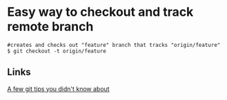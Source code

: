 Easy way to checkout and track remote branch
============================================

    #creates and checks out "feature" branch that tracks "origin/feature"
    $ git checkout -t origin/feature

Links
-----------------
[A few git tips you didn't know about](http://mislav.uniqpath.com/2010/07/git-tips/)
